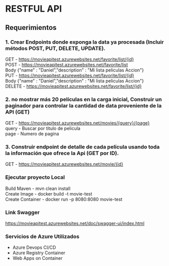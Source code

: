 # RESTFUL API
## Requerimientos
### 1. Crear Endpoints donde exponga la data ya procesada (Incluir métodos POST, PUT, DELETE, UPDATE).
GET - https://movieapitest.azurewebsites.net/favorite/list/{id} <br>
POST - https://movieapitest.azurewebsites.net/favorite/list <br>
       Body {"name" : "Daniel","description" : "Mi lista peliculas Accion"} <br>
PUT - https://movieapitest.azurewebsites.net/favorite/list/{id} <br>
       Body {"name" : "Daniel","description" : "Mi lista peliculas Accion"} <br>
DELETE - https://movieapitest.azurewebsites.net/favorite/list/{id} <br>
### 2. no mostrar más 20 películas en la carga inicial, Construir un paginador para controlar la cantidad de data proveniente de la API (GET)
GET - https://movieapitest.azurewebsites.net/movies/{query}/{page} <br>
query - Buscar por titulo de pelicula <br>
page - Numero de pagina
### 3. Construir endpoint de detalle de cada película usando toda la información que ofrece la Api (GET por ID).
GET - https://movieapitest.azurewebsites.net/movie/{id}

### Ejecutar proyecto Local
Build Maven - mvn clean install <br>
Create Image - docker build -t movie-test <br>
Create Container - docker run -p 8080:8080 movie-test

### Link Swagger
https://movieapitest.azurewebsites.net/doc/swagger-ui/index.html

### Servicios de Azure Utilizados
- Azure Devops CI/CD
- Azure Registry Container
- Web Apps on Container

